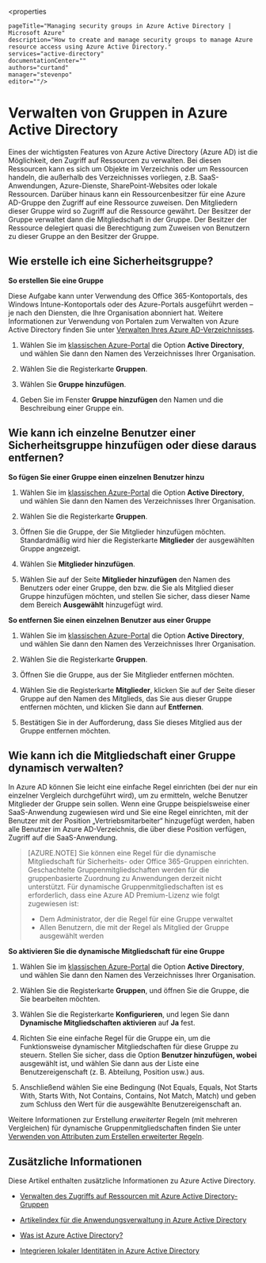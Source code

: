 <properties

	pageTitle="Managing security groups in Azure Active Directory | Microsoft Azure"
	description="How to create and manage security groups to manage Azure resource access using Azure Active Directory."
	services="active-directory"
	documentationCenter=""
	authors="curtand"
	manager="stevenpo"
	editor=""/>

<tags
	ms.service="active-directory"
	ms.workload="identity"
	ms.tgt_pltfrm="na"
	ms.devlang="na"
	ms.topic="get-started-article"
	ms.date="03/18/2016"
	ms.author="curtand"/>


# Verwalten von Gruppen in Azure Active Directory

Eines der wichtigsten Features von Azure Active Directory (Azure AD) ist die Möglichkeit, den Zugriff auf Ressourcen zu verwalten. Bei diesen Ressourcen kann es sich um Objekte im Verzeichnis oder um Ressourcen handeln, die außerhalb des Verzeichnisses vorliegen, z.B. SaaS-Anwendungen, Azure-Dienste, SharePoint-Websites oder lokale Ressourcen. Darüber hinaus kann ein Ressourcenbesitzer für eine Azure AD-Gruppe den Zugriff auf eine Ressource zuweisen. Den Mitgliedern dieser Gruppe wird so Zugriff auf die Ressource gewährt. Der Besitzer der Gruppe verwaltet dann die Mitgliedschaft in der Gruppe. Der Besitzer der Ressource delegiert quasi die Berechtigung zum Zuweisen von Benutzern zu dieser Gruppe an den Besitzer der Gruppe.

## Wie erstelle ich eine Sicherheitsgruppe?

**So erstellen Sie eine Gruppe**

Diese Aufgabe kann unter Verwendung des Office 365-Kontoportals, des Windows Intune-Kontoportals oder des Azure-Portals ausgeführt werden – je nach den Diensten, die Ihre Organisation abonniert hat. Weitere Informationen zur Verwendung von Portalen zum Verwalten von Azure Active Directory finden Sie unter [Verwalten Ihres Azure AD-Verzeichnisses](active-directory-administer.md).

1. Wählen Sie im [klassischen Azure-Portal](https://manage.windowsazure.com) die Option **Active Directory**, und wählen Sie dann den Namen des Verzeichnisses Ihrer Organisation.

2. Wählen Sie die Registerkarte **Gruppen**.

3. Wählen Sie **Gruppe hinzufügen**.

4. Geben Sie im Fenster **Gruppe hinzufügen** den Namen und die Beschreibung einer Gruppe ein.


## Wie kann ich einzelne Benutzer einer Sicherheitsgruppe hinzufügen oder diese daraus entfernen?

**So fügen Sie einer Gruppe einen einzelnen Benutzer hinzu**

1. Wählen Sie im [klassischen Azure-Portal](https://manage.windowsazure.com) die Option **Active Directory**, und wählen Sie dann den Namen des Verzeichnisses Ihrer Organisation.

2. Wählen Sie die Registerkarte **Gruppen**.

3. Öffnen Sie die Gruppe, der Sie Mitglieder hinzufügen möchten. Standardmäßig wird hier die Registerkarte **Mitglieder** der ausgewählten Gruppe angezeigt.

4. Wählen Sie **Mitglieder hinzufügen**.

5. Wählen Sie auf der Seite **Mitglieder hinzufügen** den Namen des Benutzers oder einer Gruppe, den bzw. die Sie als Mitglied dieser Gruppe hinzufügen möchten, und stellen Sie sicher, dass dieser Name dem Bereich **Ausgewählt** hinzugefügt wird.


**So entfernen Sie einen einzelnen Benutzer aus einer Gruppe**

1. Wählen Sie im [klassischen Azure-Portal](https://manage.windowsazure.com) die Option **Active Directory**, und wählen Sie dann den Namen des Verzeichnisses Ihrer Organisation.

2. Wählen Sie die Registerkarte **Gruppen**.

3. Öffnen Sie die Gruppe, aus der Sie Mitglieder entfernen möchten.

4. Wählen Sie die Registerkarte **Mitglieder**, klicken Sie auf der Seite dieser Gruppe auf den Namen des Mitglieds, das Sie aus dieser Gruppe entfernen möchten, und klicken Sie dann auf **Entfernen**.

6. Bestätigen Sie in der Aufforderung, dass Sie dieses Mitglied aus der Gruppe entfernen möchten.


## Wie kann ich die Mitgliedschaft einer Gruppe dynamisch verwalten?

In Azure AD können Sie leicht eine einfache Regel einrichten (bei der nur ein einzelner Vergleich durchgeführt wird), um zu ermitteln, welche Benutzer Mitglieder der Gruppe sein sollen. Wenn eine Gruppe beispielsweise einer SaaS-Anwendung zugewiesen wird und Sie eine Regel einrichten, mit der Benutzer mit der Position „Vertriebsmitarbeiter“ hinzugefügt werden, haben alle Benutzer im Azure AD-Verzeichnis, die über diese Position verfügen, Zugriff auf die SaaS-Anwendung.

> [AZURE.NOTE] Sie können eine Regel für die dynamische Mitgliedschaft für Sicherheits- oder Office 365-Gruppen einrichten. Geschachtelte Gruppenmitgliedschaften werden für die gruppenbasierte Zuordnung zu Anwendungen derzeit nicht unterstützt. Für dynamische Gruppenmitgliedschaften ist es erforderlich, dass eine Azure AD Premium-Lizenz wie folgt zugewiesen ist:
>- Dem Administrator, der die Regel für eine Gruppe verwaltet
>- Allen Benutzern, die mit der Regel als Mitglied der Gruppe ausgewählt werden

**So aktivieren Sie die dynamische Mitgliedschaft für eine Gruppe**

1. Wählen Sie im [klassischen Azure-Portal](https://manage.windowsazure.com) die Option **Active Directory**, und wählen Sie dann den Namen des Verzeichnisses Ihrer Organisation.

2. Wählen Sie die Registerkarte **Gruppen**, und öffnen Sie die Gruppe, die Sie bearbeiten möchten.

3. Wählen Sie die Registerkarte **Konfigurieren**, und legen Sie dann **Dynamische Mitgliedschaften aktivieren** auf **Ja** fest.

4. Richten Sie eine einfache Regel für die Gruppe ein, um die Funktionsweise dynamischer Mitgliedschaften für diese Gruppe zu steuern. Stellen Sie sicher, dass die Option **Benutzer hinzufügen, wobei** ausgewählt ist, und wählen Sie dann aus der Liste eine Benutzereigenschaft (z. B. Abteilung, Position usw.) aus.

5. Anschließend wählen Sie eine Bedingung (Not Equals, Equals, Not Starts With, Starts With, Not Contains, Contains, Not Match, Match) und geben zum Schluss den Wert für die ausgewählte Benutzereigenschaft an.

Weitere Informationen zur Erstellung *erweiterter* Regeln (mit mehreren Vergleichen) für dynamische Gruppenmitgliedschaften finden Sie unter [Verwenden von Attributen zum Erstellen erweiterter Regeln](active-directory-accessmanagement-groups-with-advanced-rules.md).

## Zusätzliche Informationen

Diese Artikel enthalten zusätzliche Informationen zu Azure Active Directory.

* [Verwalten des Zugriffs auf Ressourcen mit Azure Active Directory-Gruppen](active-directory-manage-groups.md)

* [Artikelindex für die Anwendungsverwaltung in Azure Active Directory](active-directory-apps-index.md)

* [Was ist Azure Active Directory?](active-directory-whatis.md)

* [Integrieren lokaler Identitäten in Azure Active Directory](active-directory-aadconnect.md)

<!---HONumber=AcomDC_0330_2016-->